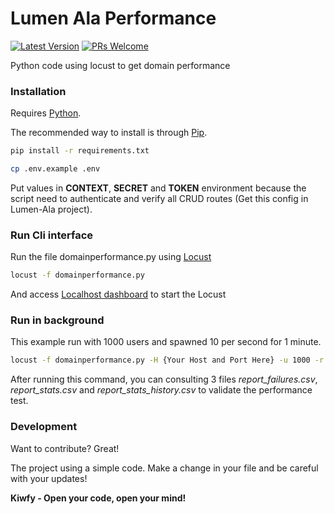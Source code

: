 # Lumen Ala Performance

[![Latest Version](https://img.shields.io/github/v/release/kiwfy/lumen-ala-performance.svg?style=flat-square)](https://github.com/kiwfy/lumen-ala-performance/releases)
[![PRs Welcome](https://img.shields.io/badge/PRs-welcome-brightgreen.svg?style=flat-square)](http://makeapullrequest.com)

Python code using locust to get domain performance

### Installation

Requires [Python](https://www.python.org/).

The recommended way to install is through [Pip](https://pypi.org/project/pip/).

```sh
pip install -r requirements.txt
```

```sh
cp .env.example .env
```

Put values in **CONTEXT**, **SECRET** and **TOKEN** environment because the script need to authenticate and verify all CRUD routes (Get this config in Lumen-Ala project).

### Run Cli interface

Run the file domainperformance.py using [Locust](https://locust.io/)

```sh
locust -f domainperformance.py
```

And access [Localhost dashboard](http://localhost:8089/) to start the Locust

### Run in background

This example run with 1000 users and spawned 10 per second for 1 minute.

```sh
locust -f domainperformance.py -H {Your Host and Port Here} -u 1000 -r 10 -t 1m --headless --csv report
``` 

After running this command, you can consulting 3 files *report_failures.csv*, *report_stats.csv* and *report_stats_history.csv* to validate the performance test.

### Development

Want to contribute? Great!

The project using a simple code.
Make a change in your file and be careful with your updates!

**Kiwfy - Open your code, open your mind!**